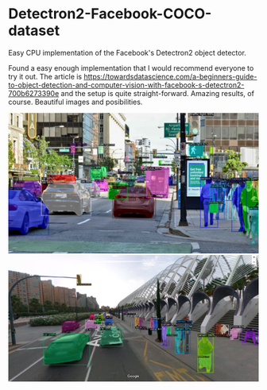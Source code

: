 # Detectron2-Facebook-COCO-dataset
Easy CPU implementation of the Facebook's Detectron2 object detector.

Found a easy enough implementation that I would recommend everyone to try it out. The article is https://towardsdatascience.com/a-beginners-guide-to-object-detection-and-computer-vision-with-facebook-s-detectron2-700b6273390e and the setup is quite straight-forward.
Amazing results, of course. Beautiful images and posibilities.

![](output.jpg)
![](output2.png)

